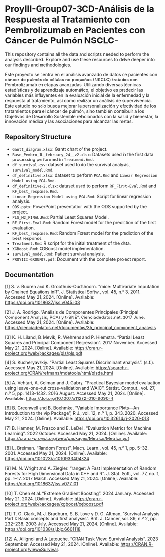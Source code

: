 # ProyIII-Group07-3CD-Análisis de la Respuesta al Tratamiento con Pembrolizumab en Pacientes con Cáncer de Pulmón NSCLC-
This repository contains all the data and scripts needed to perform the analysis described. Explore and use these resources to delve deeper into our findings and methodologies.

Este proyecto se centra en el análisis avanzado de datos de pacientes con cáncer de pulmón de células no pequeñas (NSCLC) tratados con Pembrolizumab en etapas avanzadas. Utilizando diversas técnicas estadísticas y de aprendizaje automático, el objetivo es predecir las variables más influyentes en la evaluación inicial de la enfermedad y la respuesta al tratamiento, así como realizar un análisis de supervivencia. Este estudio no solo busca mejorar la personalización y efectividad de los tratamientos para el cáncer de pulmón, sino también contribuir a los Objetivos de Desarrollo Sostenible relacionados con la salud y bienestar, la innovación médica y las asociaciones para alcanzar las metas.

## Repository Structure
- `Gantt_diagram.xlsx`: Gantt chart of the project.
- `Base_Pembro_1L_february_24__v2.xlsx`: Datasets used in the first data processing performed in `Treatment.Rmd`.
- `df_survival.csv`: dataset used to do the survival analysis, `survival_model.Rmd`. 
- `df_definitive.xlsx`: dataset to perform `PCA.Rmd` and `Linear Regression Model using PCA.Rmd`. 
- `df_definitive-2.xlsx`: dataset used to perform `RF_First-Eval.Rmd` and `RF_best_response.Rmd`. 
- `Linear Regression Model using PCA.Rmd`: Script for linear regression analysis.
- `ODS.pptx`: PowerPoint presentation with the ODS supported by the project.
- `PLS_M2_FINAL.Rmd`: Partial Least Squares Model.
- `RF_First-Eval.Rmd`: Random Forest model for the prediction of the first evaluation.
- `RF_best_response.Rmd`: Random Forest model for the prediction of the best response.
- `Treatment.Rmd`: R script for the initial treatment of the data.
- `XGBoost.Rmd`: XGBoost model implementation.
- `survival_model.Rmd`: Patient survival analysis.
- `PROYIII-GROUP07.pdf`: Document with the complete project report.

## Documentation
 [1] S. v. Buuren and K. Groothuis-Oudshoorn. “mice: Multivariate Imputation by Chained
 Equations inR”. J. Statistical Softw., vol. 45, n.º 3. 2011. Accessed May 21, 2024. [Online].
 Available: https://doi.org/10.18637/jss.v045.i03
 
 [2] J. A. Rodrigo. “Análisis de Componentes Principales (Principal Component Analysis,
 PCA) y t-SNE”. Cienciadedatos.net. 2017 June. Accessed May 21, 2024. [Online]. Available:
 https://cienciadedatos.net/documentos/35_principal_component_analysis 

[3] K. H. Liland, B. Mevik, R. Wehrens and P. Hiemstra. “Partial Least Squares and
 Principal Component Regression”. 2017 November. Accessed May 21, 2024. [Online]. Available: https://cran.r-project.org/web/packages/pls/pls.pdf

 [4] S. Kucheryavskiy. “Partial Least Squares Discriminant Analysis”. (s.f.). Accessed May 21, 2024. [Online]. Available: https://search.r-project.org/CRAN/refmans/mdatools/html/plsda.html

[5] A. Vehtari, A. Gelman and J. Gabry. “Practical Bayesian model evaluation using leave-one-out cross-validation and WAIC”. Statist. Comput., vol. 27, n.º 5, pp. 1413–1432. 2016 August. Accessed May 21, 2024. [Online]. Available: https://doi.org/10.1007/s11222-016-9696-4

[6] B. Greenwell and B. Boehmke. “Variable Importance Plots—An Introduction to the vip Package”, R J., vol. 12, n.º 1, p. 343. 2020. Accessed May 21, 2024. [Online]. Available: https://doi.org/10.32614/rj-2020-013

[7] B. Hamner, M. Frasco and E. LeDell. “Evaluation Metrics for Machine Learning”. 2022 October. Accessed May 21, 2024. [Online]. Available: https://cran.r-project.org/web/packages/Metrics/Metrics.pdf

[8] L. Breiman. “Random Forest”. Mach. Learn., vol. 45, n.º 1, pp. 5–32. 2001. Accessed May 21, 2024. [Online]. Available: https://doi.org/10.1023/a:1010933404324

[9] M. N. Wright and A. Ziegler. “ranger: A Fast Implementation of Random Forests for High Dimensional Data in C++ and R”.  J. Stat. Soft., vol. 77, no. 1, pp. 1–17. 2017 March. Accessed May 21, 2024. [Online]. Available: https://doi.org/10.18637/jss.v077.i01

[10] T. Chen et al. “Extreme Gradient Boosting”. 2024 January. Accessed May 21, 2024. [Online]. Available: https://cran.r-project.org/web/packages/xgboost/xgboost.pdf

[11] T. G. Clark, M. J. Bradburn, S. B. Love y D. G. Altman, “Survival Analysis Part I: Basic concepts and first analyses”. Brit. J. Cancer, vol. 89, n.º 2, pp. 232–238. 2003 July. Accessed May 21, 2024. [Online]. Available: https://doi.org/10.1038/sj.bjc.6601118

[12] A. Allignol and A.Latouche. “CRAN Task View: Survival Analysis”. 2023 September. Accessed May 21, 2024. [Online]. Available: https://CRAN.R-project.org/view=Survival.


